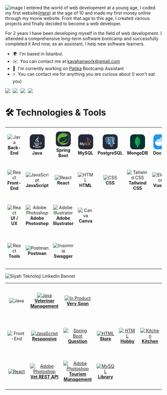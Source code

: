 ![image](https://github.com/batuhanlog/batuhanlog/assets/82649079/edfcb64d-726c-4990-8a19-461bd8663b34)
I entered the world of web development at a young age, I coded my first website(<a href="https://dincicocuklar.tr.gg/" target="_blank">Here</a>) at the age of 10 and made my first money online through my movie website.
From that age to this age, I created various projects and finally decided to become a web developer.

For 2 years I have been developing myself in the field of web development.
I attended a comprehensive long-term software bootcamp and successfully completed it
And now, as an assistant, I help new software learners.

* 🌍  I'm based in İstanbul.
* ✉️  You can contact me at [kayahanwork@gmail.com](mailto:kayahanwork@gmail.com)
* 🚀  I'm currently working on [Patika](http://patika.dev) Bootcamp Assistant
* ⚡  You can contact me for anything you are curious about (I  won't eat you)
<!-- Social Links -->
<p>
   <kbd>
      <a target="_blank" href="https://twitter.com/batuhanlog" title="Twitter - @batuhanlog"><img src="https://img.shields.io/badge/Twitter-1D9BF0.svg?style=for-the-badge&logo=Twitter&logoColor=white" /></a>
      <a target="_blank" href="https://www.linkedin.com/in/batuhankayahan" title="LinkedIn - Batuhan Kayahan"><img src="https://img.shields.io/badge/LinkedIn-0A66C2.svg?style=for-the-badge&logo=LinkedIn&logoColor=white" /></a>
     <a target="_blank" href="https://medium.com/@batuhankayahan" title="Medium - Batuhan Kayahan"><img src="https://img.shields.io/badge/Medium-12100E?style=for-the-badge&logo=medium&logoColor=white" /></a>
     <a target="_blank" href="mailto:kayahanwork@gmail.com" title="Mail - Batuhan Kayahan"><img src="https://img.shields.io/badge/Gmail-EA4335.svg?style=for-the-badge&logo=Gmail&logoColor=white" /></a>
  </kbd>
</p>

# 🛠️ Technologies & Tools

<table>
  <tr>
    <td align="center" height="108" width="108">
      <img
        src="https://static.vecteezy.com/system/resources/previews/020/121/474/original/backend-icon-design-free-vector.jpg"
        width="48"
        height="48"
        alt="Java"
      />
      <br /><strong>Back-End</strong>
    </td>
    <td align="center" height="108" width="108">
      <img
        src="https://github.com/tandpfun/skill-icons/raw/main/icons/Java-Dark.svg"
        width="48"
        height="48"
        alt="Java"
      />
      <br /><strong>Java</strong>
    </td>
    <td align="center" height="108" width="108">
      <img
        src="https://github.com/tandpfun/skill-icons/raw/main/icons/Spring-Dark.svg"
        width="48"
        height="48"
        alt="Spring Boot"
      />
      <br /><strong>Spring Boot</strong>
    </td>
    <td align="center" height="108" width="108">
      <img
        src="https://github.com/tandpfun/skill-icons/raw/main/icons/MySQL-Dark.svg"
        width="48"
        height="48"
        alt="MySQL"
      />
      <br /><strong>MySQL</strong>
    </td>
    <td align="center" height="108" width="108">
      <img
        src="https://github.com/tandpfun/skill-icons/raw/main/icons/PostgreSQL-Dark.svg"
        width="48"
        height="48"
        alt="PostgreSQL"
      />
      <br /><strong>PostgreSQL</strong>
    </td>
    <td align="center" height="108" width="108">
      <img
        src="https://github.com/tandpfun/skill-icons/raw/main/icons/MongoDB.svg"
        width="48"
        height="48"
        alt="MongoDB"
      />
      <br /><strong>MongoDB</strong>
    </td>
    <td align="center" height="108" width="108">
      <img
        src="https://github.com/tandpfun/skill-icons/raw/main/icons/Docker.svg"
        width="48"
        height="48"
        alt="Docker"
      />
      <br /><strong>Docker</strong>
    </td>
  </tr>
  <tr>
    <td align="center" height="108" width="108">
      <img
        src="https://www.pngitem.com/pimgs/m/561-5615118_front-end-development-icon-clipart-png-download-transparent.png"
        width="48"
        height="48"
        alt="React"
      />
      <br /><strong>Front-End</strong>
    </td>
    <td align="center" height="108" width="108">
      <img
        src="https://cdn.jsdelivr.net/gh/devicons/devicon/icons/javascript/javascript-original.svg"
        width="48"
        height="48"
        alt="JavaScript"
      />
      <br /><strong>JavaScript</strong>
    </td>
    <td align="center" height="108" width="108">
      <img
        src="https://cdn.jsdelivr.net/gh/devicons/devicon/icons/react/react-original-wordmark.svg"
        width="48"
        height="48"
        alt="React"
      />
      <br /><strong>React</strong>
    </td>
       <td align="center" height="108" width="108">
      <img
        src="https://cdn.jsdelivr.net/gh/devicons/devicon/icons/html5/html5-original-wordmark.svg"
        width="48"
        height="48"
        alt="HTML"
      />
      <br /><strong>HTML</strong>
    </td>
       <td align="center" height="108" width="108">
      <img
        src="https://cdn.jsdelivr.net/gh/devicons/devicon/icons/css3/css3-original-wordmark.svg"
        width="48"
        height="48"
        alt="CSS"
      />
      <br /><strong>CSS</strong>
    </td>
    </td>
       <td align="center" height="108" width="108">
      <img
        src="https://upload.wikimedia.org/wikipedia/commons/thumb/d/d5/Tailwind_CSS_Logo.svg/1024px-Tailwind_CSS_Logo.svg.png"
        width="48"
        height="48"
        alt="Tailwind CSS"
      />
      <br /><strong>Tailwind CSS</strong>
    </td>
    </td>
       <td align="center" height="108" width="108">
      <img
        src="https://upload.wikimedia.org/wikipedia/commons/thumb/9/95/Vue.js_Logo_2.svg/1200px-Vue.js_Logo_2.svg.png"
        width="48"
        height="48"
        alt="Electron"
      />
      <br /><strong>Vue JS</strong>
    </td>
    </td>
       <td align="center" height="108" width="108">
      <img
        src="https://cdn.worldvectorlogo.com/logos/vitejs.svg"
        width="48"  
        height="48"
        alt="Tailwind CSS"
      />
      <br /><strong>Vite JS</strong>
    </td>
    </td>
       <td align="center" height="108" width="108">
      <img
        src="https://raw.githubusercontent.com/devicons/devicon/master/icons/redux/redux-original.svg"
        width="48"
        height="48"
        alt="Electron"
      />
      <br /><strong>Redux</strong>
    </td>


  </tr>
  <tr>
    <td align="center" height="108" width="108">
      <img
        src="https://static.vecteezy.com/system/resources/previews/015/771/729/non_2x/ui-ux-designer-icon-design-free-vector.jpg"
        width="48"
        height="48"
        alt="React"
      />
      <br /><strong>UI / UX</strong>
    </td>
    <td align="center" height="108" width="108">
      <img
        src="https://upload.wikimedia.org/wikipedia/commons/thumb/a/af/Adobe_Photoshop_CC_icon.svg/1051px-Adobe_Photoshop_CC_icon.svg.png"
        width="48"
        height="48"
        alt="Adobe Photoshop"
      />
      <br /><strong>Adobe Photoshop</strong>
    </td>
    <td align="center" height="108" width="108">
      <img
        src="https://cdn.jsdelivr.net/gh/devicons/devicon/icons/illustrator/illustrator-plain.svg"
        width="48"
        height="48"
        alt="Adobe Illustrator"
      />
      <br /><strong>Adobe Illustrator</strong>
    </td>
    <td align="center" height="108" width="108">
      <img
        src="https://cdn.jsdelivr.net/gh/devicons/devicon/icons/canva/canva-original.svg"
        width="48"
        height="48"
        alt="Canva"
      />
      <br /><strong> Canva</strong>
    </td>
    </tr>
  <tr>
    <td align="center" height="108" width="108">
      <img
        src="https://png.pngtree.com/png-clipart/20191027/ourmid/pngtree-tool-icon-png-image_1869818.jpg"
        width="48"
        height="48"
        alt="React"
      />
    <br /><strong>Tools</strong>
    </td>
    <td align="center" height="108" width="108">
      <img
        src="https://cdn.worldvectorlogo.com/logos/postman.svg"
        width="48"
        height="48"
        alt="Postman"
      />
      <br /><strong>Postman</strong>
    </td>
    <td align="center" height="108" width="108">
      <img
        src="https://static-00.iconduck.com/assets.00/swagger-icon-1024x1024-09037v1r.png"
        width="48"
        height="48"
        alt="Insomnia"
      />
      <br /><strong>Swagger</strong>
    </td>
  
  </tr>


</table>

![Siyah Teknoloji LinkedIn Banner](https://github.com/batuhanlog/batuhanlog/assets/82649079/04ced5f4-ed34-40e3-ae36-a5427b47228e)



<table>
  <tr>
    <td align="center" height="108" width="108">
      <img
        src="https://github.com/batuhanlog/batuhanlog/assets/82649079/07e08832-657d-4d4c-b8f1-804183761d6d"
        width="118"
        height="88"
        alt="Java"
      />
      <br /><strong></strong>
    </td>
    <td align="center" height="108" width="108">
    <a href="https://github.com/batuhanlog/Veterinary_Management">
      <img
        src="https://github.com/batuhanlog/batuhanlog/assets/82649079/8b4e196f-c0db-4e14-a3ea-4d78cc1e6312"
        width="148"
        height="48"
        alt="Java"
      />
      <br /><strong>Veteriner Management</strong>
    <td align="center" height="108" width="108">
    <a href="#">
      <img
        src="https://simpauldesign.com/wp-content/uploads/2019/02/sky.garden.jpg"
        width="118"
        height="68"
        alt="In Product"
      />
      <br /><strong>Very Soon</strong>

  </tr>
  <tr>
    <td align="center" height="108" width="108">
      <img
        src="https://github.com/batuhanlog/batuhanlog/assets/82649079/72a7aa10-336d-4d29-9787-0a87de589f5d"
        width="118"
        height="88"
        alt="Front-End"
      />
      <br /><strong></strong>
    </td>
    <td align="center" height="108" width="108">
          <a href="https://github.com/batuhanlog/Spor-Center-Web-Site">
      <img
        src="https://github.com/batuhanlog/batuhanlog/assets/82649079/f749a5e9-0a06-4478-a26d-7b0901630b2f"
        width="148"
        height="58"
        alt="JavaScript"
      />
      <br /><strong>Responsive </strong>
   <td align="center" height="108" width="108">
        <a href="https://github.com/batuhanlog/Question_Project-JS-REACT-">
      <img
        src="https://github.com/batuhanlog/batuhanlog/assets/82649079/af2dada1-ea72-4434-b338-4bcb3bb9ccea"
        width="148"
        height="68"
        alt="Spring Boot"
      />
      <br /><strong>Question </strong>
    </td>
       <td align="center" height="108" width="108">
             <a href="https://github.com/batuhanlog/Front-end-Projects/tree/main/Bootstrap/MusicStore">
      <img
        src="https://github.com/batuhanlog/batuhanlog/assets/82649079/f56f3967-c846-44f4-9a84-279d8f3367d4"
        width="148"
        height="58"
        alt="HTML"
      />
      <br /><strong>Store</strong>
    </td>
      </td>
       <td align="center" height="108" width="108">
             <a href="https://github.com/batuhanlog/Front-end-Projects/tree/main/CSS/Hobby">
      <img
        src="https://github.com/batuhanlog/batuhanlog/assets/82649079/816e3a41-9656-409a-a2f6-af9446931279"
        width="148"
        height="58"
        alt="HTML"
      />
      <br /><strong>Hobby </strong>
    </td>
<td align="center" height="108" width="108">
             <a href="https://github.com/batuhanlog/Front-end-Projects/tree/main/CSS/MusicStore">
      <img
        src="https://raw.githubusercontent.com/batuhanlog/Front-end-Projects/main/JavaScript/AsianKitchen/ss.png"
        width="148"
        height="58"
        alt="Kitchen"
      />
      <br /><strong>Kitchen </strong>
    </td>
 

  </tr>
  <tr>
    <td align="center" height="108" width="138">
                   <a href="https://github.com/batuhanlog/Front-end-Projects/tree/main">
      <img
        src="https://github.com/batuhanlog/batuhanlog/assets/82649079/2a892cb5-8c08-4129-bb38-6dc3471e9f3d"
        width="118"
        height="88"
        alt="React"
      />
      <br /><strong></strong>
    </td>
    <td align="center" height="108" width="108">
          <a href="https://github.com/batuhanlog/Veterinary-Management-System">
      <img
        src="https://github.com/batuhanlog/batuhanlog/assets/82649079/0b4a7bef-2178-48d6-b89f-40a1c96b99f3"
        width="108"
        height="48"
        alt="Adobe Photoshop"
      />
      <br /><strong>Vet REST API</strong>
    </td>
    </td>
    <td align="center" height="108" width="108">
          <a href="https://github.com/batuhanlog/Turizm-Acenta-Sistemi">
      <img
        src="https://github.com/batuhanlog/batuhanlog/assets/82649079/f338a511-5137-4737-b502-909a8eea80fe"
        width="148"
        height="48"
        alt="Adobe Photoshop"
      />
      <br /><strong>Tourism Management </strong>
    </td>
    </td>
    <td align="center" height="108" width="108">
          <a href="https://github.com/batuhanlog/Library/tree/main">
      <img
        src="https://github.com/batuhanlog/batuhanlog/assets/82649079/6a413d31-4504-4ea0-bc59-9208fa93cf17"
        width="148"
        height="78"
        alt="MySQL"
      />
      <br /><strong>Library</strong>
    </td>
    
  </tr>


</table>
